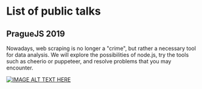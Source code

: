 # List of public talks

## PragueJS 2019 

Nowadays, web scraping is no longer a "crime", but rather a necessary tool for data analysis.
We will explore the possibilities of node.js, try the tools such as cheerio or puppeteer, and resolve problems that you may encounter.

[![IMAGE ALT TEXT HERE](https://img.youtube.com/vi/Zxa83NwJoKY/0.jpg)](https://www.youtube.com/watch?v=Zxa83NwJoKY&ab_channel=PragueEventsInstitute "PragueJS 2019 #8 | Azamat Kassymbekov | Web scrapping in node.js (EN)")
